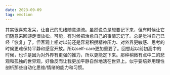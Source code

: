 ```yaml
---
date: 2023-09-09
tag: emotion
---
```

其实很喜欢发呆，让自己的思绪随意漂流。虽然说总是想要记下来，但有时候让它们随意来回游走很放松。可能，有时候把治愈自己的事情忘记了。总是觉得自己已经「恢复」了，但客观上相对以前还是容易积攒精神压力、对外界更敏感、思考的时候更难保持平静和感官开放。所以self-care更加重要了。回想起以前初高中的时候，也许是因为对外界有更强的推力，所以更能定下来。那种稍微有点中二的悲观和孤独的世界观，好像反而让我更加平静自然地活在世界上。似乎要培养用理性剖析那些自动化思维/情绪的能力和习惯。